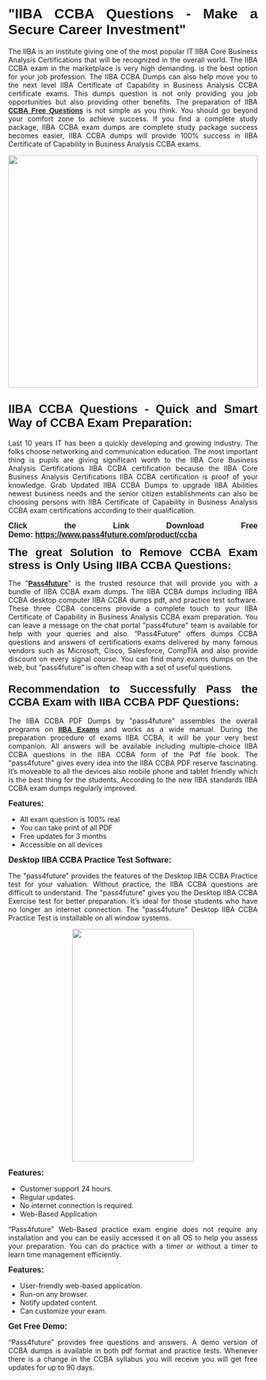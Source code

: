 
<h1 style="text-align: justify;"><span style="font-family:Tahoma,Geneva,sans-serif;"><strong>"IIBA CCBA Questions - Make a Secure Career Investment"</strong></span></h1>

<p style="text-align: justify;">The IIBA is an institute giving one of the most popular IT IIBA Core Business Analysis Certifications that will be recognized in the overall world. The IIBA CCBA exam in the marketplace is very high demanding. is the best option for your job profession. The IIBA CCBA Dumps can also help move you to the next level IIBA Certificate of Capability in Business Analysis CCBA certificate exams. This dumps question is not only providing you job opportunities but also providing other benefits. The preparation of IIBA <span style="font-family:Tahoma,Geneva,sans-serif;"><strong><a href="https://www.pass4future.com/questions/iiba/ccba">CCBA Free Questions</a></strong></span> is not simple as you think. You should go beyond your comfort zone to achieve success. If you find a complete study package, IIBA CCBA exam dumps are complete study package success becomes easier, IIBA CCBA dumps will provide 100% success in IIBA Certificate of Capability in Business Analysis CCBA exams.</p>

<p style="text-align: justify;"><a href="https://www.pass4future.com/product/ccba"><img alt="" src="https://lh3.googleusercontent.com/pw/AM-JKLVhEO4I138wJzOepD3laGU-R1M7eT-OTYdow6pCESip26lSeaxxzS9BVWUKuzj1e3L_MoxCfVgBEvV8ODwl1LGzlZbt6HJm3NXXplPwnYiBfuYM_eQCcVVRMaAwHdsl3AhHOZS-up7mzwmd4i4EpEGq=w1112-h625-no?authuser=0" style="width: 100%; height: 470px;" /></a></p>

<h2 style="text-align: justify;"><span style="font-size:24px;"><strong><span style="font-family:Tahoma,Geneva,sans-serif;">IIBA CCBA Questions - Quick and Smart Way of CCBA Exam Preparation:</span></strong></span></h2>

<p style="text-align: justify;">Last 10 years IT has been a quickly developing and growing industry. The folks choose networking and communication education. The most important thing is pupils are giving significant worth to the IIBA Core Business Analysis Certifications IIBA CCBA certification because the IIBA Core Business Analysis Certifications IIBA CCBA certification is proof of your knowledge. Grab Updated IIBA CCBA Dumps to upgrade IIBA Abilities newest business needs and the senior citizen establishments can also be choosing persons with IIBA Certificate of Capability in Business Analysis CCBA exam certifications according to their qualification.</p>

<p style="text-align: justify;"><strong><span style="font-family:Lucida Sans Unicode,Lucida Grande,sans-serif;"><span style="font-size:16px;">Click the Link Download Free Demo: <a href="https://www.pass4future.com/product/ccba">https://www.pass4future.com/product/ccba</a></span></span></strong></p>

<p style="text-align: justify;"><strong><span style="font-size:22px;"><span style="font-family:Tahoma,Geneva,sans-serif;">The great Solution to Remove CCBA Exam stress is Only Using IIBA CCBA Questions:</span></span></strong></p>

<p style="text-align: justify;">The "<span style="font-family:Lucida Sans Unicode,Lucida Grande,sans-serif;"><a href="https://www.pass4future.com/"><strong>Pass4future</strong></a></span>" is the trusted resource that will provide you with a bundle of IIBA CCBA exam dumps. The IIBA CCBA dumps including IIBA CCBA desktop computer IIBA CCBA dumps pdf, and practice test software. These three CCBA concerns provide a complete touch to your IIBA Certificate of Capability in Business Analysis CCBA exam preparation. You can leave a message on the chat portal "pass4future" team is available for help with your queries and also. “Pass4Future” offers dumps CCBA questions and answers of certifications exams delivered by many famous vendors such as Microsoft, Cisco, Salesforce, CompTIA and also provide discount on every signal course. You can find many exams dumps on the web, but “pass4future” is often cheap with a set of useful questions.</p>

<h3 style="text-align: justify;"><span style="font-size:22px;"><strong><span style="font-family:Tahoma,Geneva,sans-serif;">Recommendation to Successfully Pass the CCBA Exam with IIBA CCBA PDF Questions:</span></strong></span></h3>

<p style="text-align: justify;">The IIBA CCBA PDF Dumps by "pass4future" assembles the overall programs on <span style="font-family:Lucida Sans Unicode,Lucida Grande,sans-serif;"><strong><a href="https://www.pass4future.com/iiba">IIBA Exams</a></strong></span> and works as a wide manual. During the preparation procedure of exams IIBA CCBA, it will be your very best companion. All answers will be available including multiple-choice IIBA CCBA questions in the IIBA CCBA form of the Pdf file book. The "pass4future" gives every idea into the IIBA CCBA PDF reserve fascinating. It’s moveable to all the devices also mobile phone and tablet friendly which is the best thing for the students. According to the new IIBA standards IIBA CCBA exam dumps regularly improved.</p>

<p style="text-align: justify;"><span style="font-family:Lucida Sans Unicode,Lucida Grande,sans-serif;"><span style="font-size:16px;"><strong>Features:</strong></span></span></p>

<ul>
	<li style="text-align: justify;">All exam question is 100% real</li>
	<li style="text-align: justify;">You can take print of all PDF</li>
	<li style="text-align: justify;">Free updates for 3 months </li>
	<li style="text-align: justify;">Accessible on all devices</li>
</ul>

<p style="text-align: justify;"><span style="font-family:Tahoma,Geneva,sans-serif;"><span style="font-size:16px;"><strong>Desktop IIBA CCBA Practice Test Software:</strong></span></span></p>

<p style="text-align: justify;">The "pass4future" provides the features of the Desktop IIBA CCBA Practice test for your valuation. Without practice, the IIBA CCBA questions are difficult to understand. The "pass4future" gives you the Desktop IIBA CCBA Exercise test for better preparation. It’s ideal for those students who have no longer an internet connection. The "pass4future" Desktop IIBA CCBA Practice Test is installable on all window systems.</p>

<p style="text-align: center;"><a href="https://www.pass4future.com/product/ccba"><img alt="" src="https://lh3.googleusercontent.com/pw/AM-JKLV3yUm3jiqqIo1xIsj1VJ_UeysYexQY-pRYO0rIFl3vg11QZioN-gzffpw2AfKqFynWuvoXOreWrWS0swpr4xmOSWfwII2jvatteuqrfxiWGFBSHPiZUCoi33jqeymK5dmu-0enyX6tayRCAMHw05jv=s625-no?authuser=0" style="width: 70%; height: 470px;" /></a></p>

<p style="text-align: justify;"><span style="font-size:16px;"><span style="font-family:Lucida Sans Unicode,Lucida Grande,sans-serif;"><strong>Features:</strong></span></span></p>

<ul>
	<li style="text-align: justify;">Customer support 24 hours. </li>
	<li style="text-align: justify;">Regular updates. </li>
	<li style="text-align: justify;">No internet connection is required.</li>
	<li style="text-align: justify;">Web-Based Application</li>
</ul>

<p style="text-align: justify;">“Pass4future” Web-Based practice exam engine does not require any installation and you can be easily accessed it on all OS to help you assess your preparation. You can do practice with a timer or without a timer to learn time management efficiently.</p>

<p style="text-align: justify;"><strong><span style="font-size:16px;"><span style="font-family:Lucida Sans Unicode,Lucida Grande,sans-serif;">Features:</span></span></strong></p>

<ul>
	<li style="text-align: justify;">User-friendly web-based application.</li>
	<li style="text-align: justify;">Run-on any browser. </li>
	<li style="text-align: justify;">Notify updated content.</li>
	<li style="text-align: justify;">Can customize your exam.</li>
</ul>

<p style="text-align: justify;"><span style="font-size:16px;"><span style="font-family:Lucida Sans Unicode,Lucida Grande,sans-serif;"><strong>Get Free Demo:</strong></span></span></p>

<p style="text-align: justify;">“Pass4future” provides free questions and answers. A demo version of CCBA dumps is available in both pdf format and practice tests. Whenever there is a change in the CCBA syllabus you will receive you will get free updates for up to 90 days. </p>

